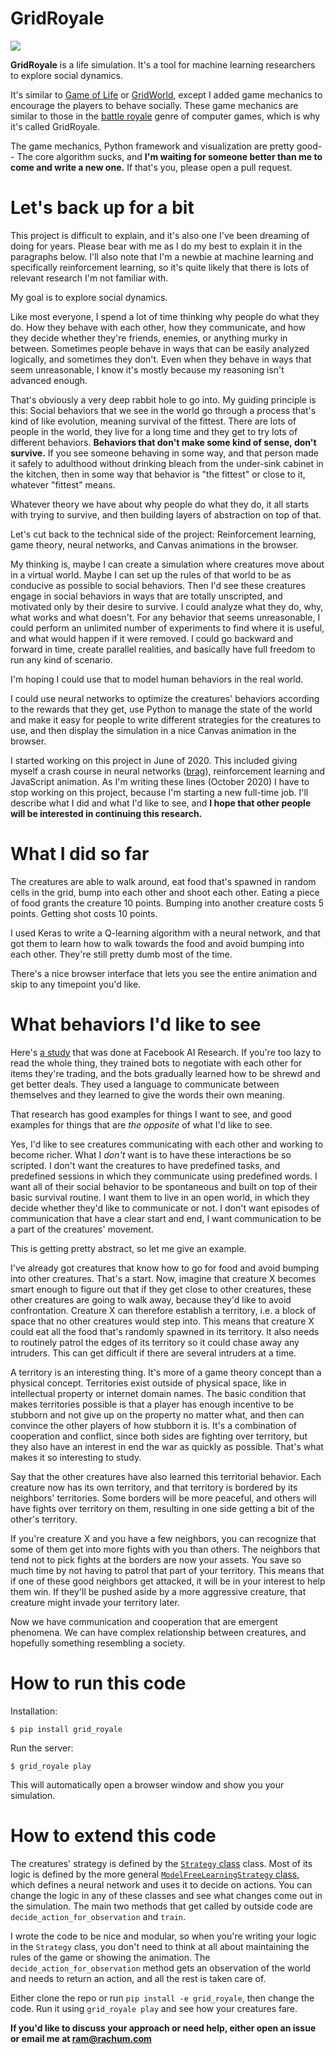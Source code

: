 # GridRoyale #

![](https://i.imgur.com/pmxEKnR.gif)

**GridRoyale** is a life simulation. It's a tool for machine learning researchers to explore social dynamics.

It's similar to [Game of Life](https://en.wikipedia.org/wiki/Conway%27s_Game_of_Life) or
[GridWorld](https://towardsdatascience.com/reinforcement-learning-implement-grid-world-from-scratch-c5963765ebff),
except I added game mechanics to encourage the players to behave socially. These game mechanics are
similar to those in the [battle royale](https://en.wikipedia.org/wiki/Battle_royale_game) genre of
computer games, which is why it's called GridRoyale.

The game mechanics, Python framework and visualization are pretty good-- The core algorithm sucks, and
**I'm waiting for someone better than me to come and write a new one.** If that's you, please open a
pull request.


# Let's back up for a bit #

This project is difficult to explain, and it's also one I've been dreaming of doing for years.
Please bear with me as I do my best to explain it in the paragraphs below. I'll also note that I'm a
newbie at machine learning and specifically reinforcement learning, so it's quite likely that there
is lots of relevant research I'm not familiar with.

My goal is to explore social dynamics.

Like most everyone, I spend a lot of time thinking why people do what they do. How they behave with
each other, how they communicate, and how they decide whether they're friends, enemies, or anything
murky in between. Sometimes people behave in ways that can be easily analyzed logically, and
sometimes they don't. Even when they behave in ways that seem unreasonable, I know it's mostly
because my reasoning isn't advanced enough.

That's obviously a very deep rabbit hole to go into. My guiding principle is this: Social behaviors
that we see in the world go through a process that's kind of like evolution, meaning survival of the
fittest. There are lots of people in the world, they live for a long time and they get to try lots
of different behaviors. **Behaviors that don't make some kind of sense, don't survive.** If you see
someone behaving in some way, and that person made it safely to adulthood without drinking bleach
from the under-sink cabinet in the kitchen, then in some way that behavior is "the fittest" or close
to it, whatever "fittest" means.

Whatever theory we have about why people do what they do, it all starts with trying to survive, and
then building layers of abstraction on top of that.

Let's cut back to the technical side of the project: Reinforcement learning, game theory, neural
networks, and Canvas animations in the browser.

My thinking is, maybe I can create a simulation where creatures move about in a virtual world. Maybe
I can set up the rules of that world to be as conducive as possible to social behaviors. Then I'd
see these creatures engage in social behaviors in ways that are totally unscripted, and motivated
only by their desire to survive. I could analyze what they do, why, what works and what doesn't. For
any behavior that seems unreasonable, I could perform an unlimited number of experiments to find
where it is useful, and what would happen if it were removed. I could go backward and forward in
time, create parallel realities, and basically have full freedom to run any kind of scenario.

I'm hoping I could use that to model human behaviors in the real world.

I could use neural networks to optimize the creatures' behaviors according to the rewards that they
get, use Python to manage the state of the world and make it easy for people to write different
strategies for the creatures to use, and then display the simulation in a nice Canvas animation in
the browser.

I started working on this project in June of 2020. This included giving myself a crash course in
neural networks ([brag](https://i.imgur.com/RBeRP21.mp4)), reinforcement learning and JavaScript
animation. As I'm writing these lines (October 2020) I have to stop working on this project, because
I'm starting a new full-time job. I'll describe what I did and what I'd like to see, and **I hope
that other people will be interested in continuing this research.**


# What I did so far #

The creatures are able to walk around, eat food that's spawned in random cells in the grid, bump
into each other and shoot each other. Eating a piece of food grants the creature 10 points. Bumping
into another creature costs 5 points. Getting shot costs 10 points.

I used Keras to write a Q-learning algorithm with a neural network, and that got them to learn how
to walk towards the food and avoid bumping into each other. They're still pretty dumb most of the
time.

There's a nice browser interface that lets you see the entire animation and skip to any timepoint
you'd like.


# What behaviors I'd like to see #

Here's [a
study](https://engineering.fb.com/ml-applications/deal-or-no-deal-training-ai-bots-to-negotiate/)
that was done at Facebook AI Research. If you're too lazy to read the whole thing, they trained bots
to negotiate with each other for items they're trading, and the bots gradually learned how to be
shrewd and get better deals. They used a language to communicate between themselves and they learned
to give the words their own meaning.

That research has good examples for things I want to see, and good examples for things that are *the
opposite* of what I'd like to see.

Yes, I'd like to see creatures communicating with each other and working to become richer. What I
*don't* want is to have these interactions be so scripted. I don't want the creatures to have
predefined tasks, and predefined sessions in which they communicate using predefined words. I want
all of their social behavior to be spontaneous and built on top of their basic survival routine. I
want them to live in an open world, in which they decide whether they'd like to communicate or not.
I don't want episodes of communication that have a clear start and end, I want communication to be a
part of the creatures' movement.

This is getting pretty abstract, so let me give an example.

I've already got creatures that know how to go for food and avoid bumping into other creatures.
That's a start. Now, imagine that creature X becomes smart enough to figure out that if they get
close to other creatures, these other creatures are going to walk away, because they'd like to avoid
confrontation. Creature X can therefore establish a territory, i.e. a block of space that no other
creatures would step into. This means that creature X could eat all the food that's randomly spawned
in its territory. It also needs to routinely patrol the edges of its territory so it could chase
away any intruders. This can get difficult if there are several intruders at a time.

A territory is an interesting thing. It's more of a game theory concept than a physical concept.
Territories exist outside of physical space, like in intellectual property or internet domain names.
The basic condition that makes territories possible is that a player has enough incentive to be
stubborn and not give up on the property no matter what, and then can convince the other players of
how stubborn it is. It's a combination of cooperation and conflict, since both sides are fighting
over territory, but they also have an interest in end the war as quickly as possible. That's what
makes it so interesting to study.

Say that the other creatures have also learned this territorial behavior. Each creature now has its
own territory, and that territory is bordered by its neighbors' territories. Some borders will be
more peaceful, and others will have fights over territory on them, resulting in one side getting a
bit of the other's territory.

If you're creature X and you have a few neighbors, you can recognize that some of them get into more
fights with you than others. The neighbors that tend not to pick fights at the borders are now your
assets. You save so much time by not having to patrol that part of your territory. This means that
if one of these good neighbors get attacked, it will be in your interest to help them win. If
they'll be pushed aside by a more aggressive creature, that creature might invade your territory
later.

Now we have communication and cooperation that are emergent phenomena. We can have complex
relationship between creatures, and hopefully something resembling a society.


# How to run this code #

Installation:

```console
$ pip install grid_royale
```

Run the server:

```console
$ grid_royale play
```

This will automatically open a browser window and show you your simulation.


# How to extend this code #

The creatures' strategy is defined by the [`Strategy`
class](https://github.com/cool-RR/grid_royale/blob/master/grid_royale/base.py#L691) class. Most of
its logic is defined by the more general [`ModelFreeLearningStrategy`
class](https://github.com/cool-RR/grid_royale/blob/3613de40f775722fac83fba910365f36424eb6c7/grid_royale/gamey/model_free.py#L75),
which defines a neural network and uses it to decide on actions. You can change the logic in any of
these classes and see what changes come out in the simulation. The main two methods that get called
by outside code are `decide_action_for_observation` and `train`.

I wrote the code to be nice and modular, so when you're writing your logic in the `Strategy` class,
you don't need to think at all about maintaining the rules of the game or showing the animation. The
`decide_action_for_observation` method gets an observation of the world and needs to return an
action, and all the rest is taken care of.

Either clone the repo or run `pip install -e grid_royale`, then change the code. Run it using
`grid_royale play` and see how your creatures fare.

**If you'd like to discuss your approach or need help, either open an issue or email me at <ram@rachum.com>**
